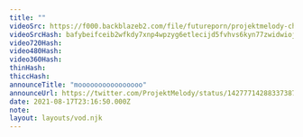 ```yaml
---
title: ""
videoSrc: https://f000.backblazeb2.com/file/futureporn/projektmelody-chaturbate-2021-08-17.mp4
videoSrcHash: bafybeifceib2wfkdy7xnp4wpzyg6etlecijd5fvhvs6kyn77zwidwiojqq/projektmelody 2021-08-17 22_36-projektmelody.mp4
video720Hash: 
video480Hash: 
video360Hash: 
thinHash: 
thiccHash: 
announceTitle: "moooooooooooooooo"
announceUrl: https://twitter.com/ProjektMelody/status/1427771428833738755
date: 2021-08-17T23:16:50.000Z
note: 
layout: layouts/vod.njk
---
```

